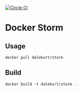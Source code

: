 [![Circle CI](https://circleci.com/gh/dalekurt/docker-base/tree/master.svg?style=svg&circle-token=e35bfe588fb68a94ec18f7f3bb9ca5a5d98e5973)](https://circleci.com/gh/dalekurt/docker-base/tree/master)
# Docker Storm

## Usage
``` docker pull dalekurt/storm ```

## Build
``` docker build -t dalekurt/storm . ```
